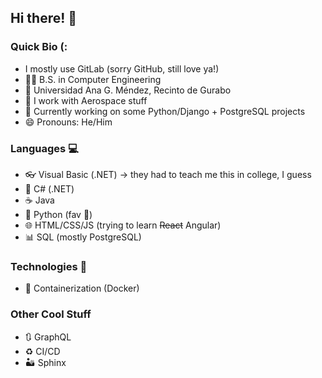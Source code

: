 ## Hi there! 👋

### Quick Bio (:
- I mostly use GitLab (sorry GitHub, still love ya!)
- 👨‍🎓 B.S. in Computer Engineering
- 🏫 Universidad Ana G. Méndez, Recinto de Gurabo
- 🚀 I work with Aerospace stuff
- 🐍 Currently working on some Python/Django + PostgreSQL projects
- 😄 Pronouns: He/Him

### Languages 💻
- 👓 Visual Basic (.NET) -> they had to teach me this in college, I guess
- 🎵 C# (.NET)
- ☕ Java
- 🐍 Python (fav 🌟)
- 🌐 HTML/CSS/JS (trying to learn ~~React~~ Angular)
- 📊 SQL (mostly PostgreSQL)

### Technologies 🧠
- 🐳 Containerization (Docker)

### Other Cool Stuff
- 🔃 GraphQL
- ♻️ CI/CD
- 🏜️ Sphinx

<!--
**PabloAlexis611/pabloalexis611** is a ✨ _special_ ✨ repository because its `README.md` (this file) appears on your GitHub profile.

Here are some ideas to get you started:

- 🔭 I’m currently working on ...
- 🌱 I’m currently learning ...
- 👯 I’m looking to collaborate on ...
- 🤔 I’m looking for help with ...
- 💬 Ask me about ...
- 📫 How to reach me: ...
- 😄 Pronouns: ...
- ⚡ Fun fact: ...
-->
